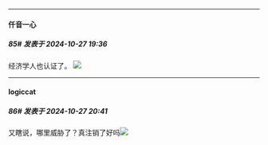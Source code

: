 ﻿
*****

####  仟音一心  
##### 85#       发表于 2024-10-27 19:36

经济学人也认证了。
<img src="https://p.sda1.dev/19/3ef51c7540fd442bcfa56283cc2c3066/image.jpg" referrerpolicy="no-referrer">


*****

####  logiccat  
##### 86#       发表于 2024-10-27 20:41

又瞎说，哪里威胁了？真注销了好吗<img src="https://static.saraba1st.com/image/smiley/face2017/048.png" referrerpolicy="no-referrer">


